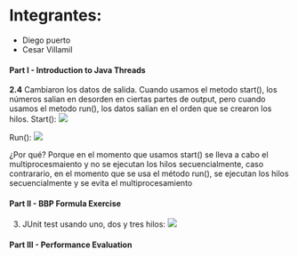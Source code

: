 # **Integrantes:**
- Diego puerto
- Cesar Villamil


#### **Part I - Introduction to Java Threads**
**2.4** Cambiaron los datos de salida. Cuando usamos el metodo start(), los números salian en desorden en ciertas partes de output, pero cuando usamos el metodo run(), los datos salían en el orden que se crearon los hilos.
Start():
![](/ARSW-LB1/PARALLELISM-JAVA_THREADS_MAVEN-INTRODUCTION_BBP_FORMULA/img/conStart.jpg)

Run():
![](/ARSW-LB1/PARALLELISM-JAVA_THREADS_MAVEN-INTRODUCTION_BBP_FORMULA/img/conRun.jpg)

¿Por qué?
Porque en el momento que usamos start() se lleva a cabo el multiprocesmaiento y no se ejecutan los hilos secuencialmente, caso contrarario, en el momento que se usa el método run(), se ejecutan los hilos secuencialmente y se evita el multiprocesamiento
#### **Part II - BBP Formula Exercise**
3. JUnit test usando uno, dos y tres hilos:
![](/ARSW-LB1/PARALLELISM-JAVA_THREADS_MAVEN-INTRODUCTION_BBP_FORMULA/img/TresHilos.jpg)

#### **Part III - Performance Evaluation**